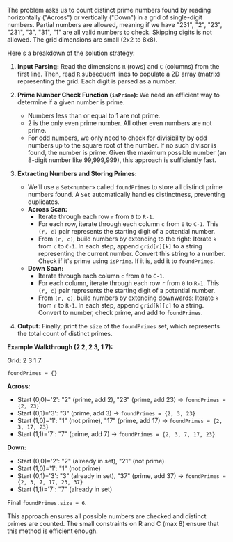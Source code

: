 The problem asks us to count distinct prime numbers found by reading horizontally ("Across") or vertically ("Down") in a grid of single-digit numbers. Partial numbers are allowed, meaning if we have "231", "2", "23", "231", "3", "31", "1" are all valid numbers to check. Skipping digits is not allowed. The grid dimensions are small (2x2 to 8x8).

Here's a breakdown of the solution strategy:

1.  **Input Parsing:** Read the dimensions `R` (rows) and `C` (columns) from the first line. Then, read `R` subsequent lines to populate a 2D array (matrix) representing the grid. Each digit is parsed as a number.

2.  **Prime Number Check Function (`isPrime`):** We need an efficient way to determine if a given number is prime.
    *   Numbers less than or equal to 1 are not prime.
    *   2 is the only even prime number. All other even numbers are not prime.
    *   For odd numbers, we only need to check for divisibility by odd numbers up to the square root of the number. If no such divisor is found, the number is prime. Given the maximum possible number (an 8-digit number like 99,999,999), this approach is sufficiently fast.

3.  **Extracting Numbers and Storing Primes:**
    *   We'll use a `Set<number>` called `foundPrimes` to store all distinct prime numbers found. A `Set` automatically handles distinctness, preventing duplicates.
    *   **Across Scan:**
        *   Iterate through each row `r` from `0` to `R-1`.
        *   For each row, iterate through each column `c` from `0` to `C-1`. This `(r, c)` pair represents the starting digit of a potential number.
        *   From `(r, c)`, build numbers by extending to the right: Iterate `k` from `c` to `C-1`. In each step, append `grid[r][k]` to a string representing the current number. Convert this string to a number. Check if it's prime using `isPrime`. If it is, add it to `foundPrimes`.
    *   **Down Scan:**
        *   Iterate through each column `c` from `0` to `C-1`.
        *   For each column, iterate through each row `r` from `0` to `R-1`. This `(r, c)` pair represents the starting digit of a potential number.
        *   From `(r, c)`, build numbers by extending downwards: Iterate `k` from `r` to `R-1`. In each step, append `grid[k][c]` to a string. Convert to number, check prime, and add to `foundPrimes`.

4.  **Output:** Finally, print the `size` of the `foundPrimes` set, which represents the total count of distinct primes.

**Example Walkthrough (2 2, 2 3, 1 7):**

Grid:
2 3
1 7

`foundPrimes = {}`

**Across:**
- Start (0,0)='2': "2" (prime, add 2), "23" (prime, add 23) -> `foundPrimes = {2, 23}`
- Start (0,1)='3': "3" (prime, add 3) -> `foundPrimes = {2, 3, 23}`
- Start (1,0)='1': "1" (not prime), "17" (prime, add 17) -> `foundPrimes = {2, 3, 17, 23}`
- Start (1,1)='7': "7" (prime, add 7) -> `foundPrimes = {2, 3, 7, 17, 23}`

**Down:**
- Start (0,0)='2': "2" (already in set), "21" (not prime)
- Start (1,0)='1': "1" (not prime)
- Start (0,1)='3': "3" (already in set), "37" (prime, add 37) -> `foundPrimes = {2, 3, 7, 17, 23, 37}`
- Start (1,1)='7': "7" (already in set)

Final `foundPrimes.size = 6`.

This approach ensures all possible numbers are checked and distinct primes are counted. The small constraints on R and C (max 8) ensure that this method is efficient enough.